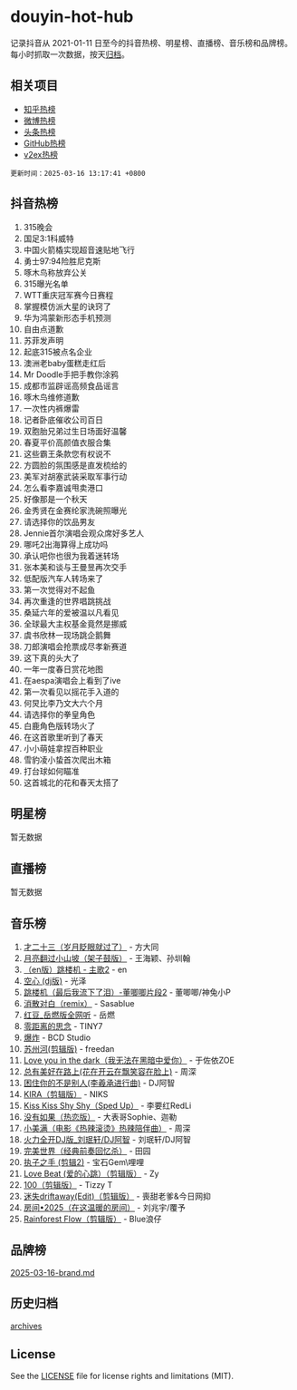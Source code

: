 # douyin-hot-hub

记录抖音从 2021-01-11 日至今的抖音热榜、明星榜、直播榜、音乐榜和品牌榜。每小时抓取一次数据，按天[归档](archives)。

## 相关项目

- [知乎热榜](https://github.com/lonnyzhang423/zhihu-hot-hub)
- [微博热榜](https://github.com/lonnyzhang423/weibo-hot-hub)
- [头条热榜](https://github.com/lonnyzhang423/toutiao-hot-hub)
- [GitHub热榜](https://github.com/lonnyzhang423/github-hot-hub)
- [v2ex热榜](https://github.com/lonnyzhang423/v2ex-hot-hub)


`更新时间：2025-03-16 13:17:41 +0800`

## 抖音热榜

1. 315晚会
1. 国足3:1科威特
1. 中国火箭橇实现超音速贴地飞行
1. 勇士97:94险胜尼克斯
1. 啄木鸟称放弃公关
1. 315曝光名单
1. WTT重庆冠军赛今日赛程
1. 掌握模仿派大星的诀窍了
1. 华为鸿蒙新形态手机预测
1. 自由点道歉
1. 苏菲发声明
1. 起底315被点名企业
1. 澳洲老baby蛋糕走红后
1. Mr Doodle手把手教你涂鸦
1. 成都市监辟谣高频食品谣言
1. 啄木鸟维修道歉
1. 一次性内裤爆雷
1. 记者卧底催收公司百日
1. 双胞胎兄弟过生日场面好温馨
1. 春夏平价高颜值衣服合集
1. 这些霸王条款您有权说不
1. 方圆脸的氛围感是直发梳给的
1. 美军对胡塞武装采取军事行动
1. 怎么看李嘉诚甩卖港口
1. 好像那是一个秋天
1. 金秀贤在金赛纶家洗碗照曝光
1. 请选择你的饮品男友
1. Jennie首尔演唱会观众席好多艺人
1. 哪吒2出海算得上成功吗
1. 承认吧你也很为我着迷转场
1. 张本美和谈与王曼昱再次交手
1. 低配版汽车人转场来了
1. 第一次觉得对不起鱼
1. 再次重逢的世界唱跳挑战
1. 桑延六年的爱被温以凡看见
1. 全球最大主权基金竟然是挪威
1. 虞书欣林一现场跳企鹅舞
1. 刀郎演唱会抢票成尽孝新赛道
1. 这下真的头大了
1. 一年一度春日赏花地图
1. 在aespa演唱会上看到了ive
1. 第一次看见以摇花手入道的
1. 何炅比李乃文大六个月
1. 请选择你的拳皇角色
1. 白鹿角色版转场火了
1. 在这首歌里听到了春天
1. 小小萌娃拿捏百种职业
1. 雪豹凌小蛰首次爬出木箱
1. 打台球如何瞄准
1. 这首城北的花和春天太搭了

## 明星榜

暂无数据

## 直播榜

暂无数据

## 音乐榜

1. [才二十三（岁月眨眼就过了）](https://sf5-hl-cdn-tos.douyinstatic.com/obj/tos-cn-ve-2774/oYAvkTrUXEBMWYUbL3nl8i01MJ5skiIZASC2H) - 方大同
1. [月亮翻过小山坡（架子鼓版）](https://sf5-hl-cdn-tos.douyinstatic.com/obj/tos-cn-ve-2774/oMNeN2LYSVP6MMtoAQFGfeQDeftQqYPEErIl8Y) - 王海颖、孙圳翰
1. [（en版）跳楼机 - 主歌2](https://sf5-hl-cdn-tos.douyinstatic.com/obj/tos-cn-ve-2774/oklN6GvgQ2L8DpPeaAGf1gPeyKzjXFwHIwoCZv) - en
1. [空心 (dj版)](https://sf3-cdn-tos.douyinstatic.com/obj/tos-cn-ve-2774/oAxarTOePLe0FCguULVVzdA4CIQCeD7GYniEyO) - 光泽
1. [跳楼机（最后我流下了泪）-董唧唧片段2](https://sf3-cdn-tos.douyinstatic.com/obj/tos-cn-ve-2774/okQeFPBaYCgX7AzhhRYFbFEDeBDI3iJ5Tfy77g) - 董唧唧/神兔小P
1. [消散对白（remix）](https://sf3-cdn-tos.douyinstatic.com/obj/tos-cn-ve-2774/oc7D3CPxDaPMrCCMAjgKz8QAWaFzeAg1eMfPIg) - Sasablue
1. [红豆_岳燃版全网听](https://sf3-cdn-tos.douyinstatic.com/obj/tos-cn-ve-2774/oYIn9Yu3ZcHt0YUd3iSAAF46W2phivrIBF6iM) - 岳燃
1. [零距离的思念](https://sf6-cdn-tos.douyinstatic.com/obj/tos-cn-ve-2774/oYFeRLgJFAUz8GFeY6jDTjtBf2IajPtgAgCGQo) - TINY7
1. [爆炸](https://sf5-hl-cdn-tos.douyinstatic.com/obj/tos-cn-ve-2774/305dc842daa44f0a8641a1005d02d6a7) - BCD Studio
1. [苏州河(剪辑版)](https://sf3-cdn-tos.douyinstatic.com/obj/tos-cn-ve-2774/owtOP9IgQSCFTEAAz9Zf23fF5BDKBByMqIHlpc) - freedan
1. [Love you in the dark（我无法在黑暗中爱你）](https://sf3-cdn-tos.douyinstatic.com/obj/tos-cn-ve-2774/oMvjwIiZQri56ZGBx2WIIAZPQ1CLB8giEMwAi) - 于佐依ZOE
1. [总有美好在路上(花在开云在飘笑容在脸上)](https://sf3-cdn-tos.douyinstatic.com/obj/tos-cn-ve-2774/oU5u7NwtfBIvaNhoQBszOvAlRiAoiWAVVyBMq4) - 周深
1. [困住你的不是别人(李羲承进行曲)](https://sf3-cdn-tos.douyinstatic.com/obj/tos-cn-ve-2774/okWrrVL1iQGZbfHVeCPAe7IaerYfM2jEQi5mNI) - DJ阿智
1. [KIRA（剪辑版）](https://sf3-cdn-tos.douyinstatic.com/obj/tos-cn-ve-2774/o0Bq3TvdHqOfzihWrHyABMociuMA3Inwsbx9Wi) - NIKS
1. [Kiss Kiss Shy Shy（Sped Up）](https://sf3-cdn-tos.douyinstatic.com/obj/tos-cn-ve-2774/oYpXDAeGgQK0zfPaji7iKUixpCXFGILeLGmvYA) - 李要红RedLi
1. [没有如果（热恋版）](https://sf3-cdn-tos.douyinstatic.com/obj/tos-cn-ve-2774/o4iETqbxIThtCXlBeV0DfAhZsbCFGhagYupnMx) - 大表哥Sophie、迦勒
1. [小美满（电影《热辣滚烫》热辣陪伴曲）](https://sf5-hl-cdn-tos.douyinstatic.com/obj/tos-cn-ve-2774/o0GAn2lSgfZIDUgtevCGDQYnFg4CwnrBaxbTZL) - 周深
1. [火力全开DJ版_刘珉轩/DJ阿智](https://sf5-hl-cdn-tos.douyinstatic.com/obj/tos-cn-ve-2774/oYvOMMeIHAfueP8AsYK3MPV4beQrLWrZGXV3vf) - 刘珉轩/DJ阿智
1. [完美世界（经典前奏回忆杀）](https://sf3-cdn-tos.douyinstatic.com/obj/tos-cn-ve-2774/oQdfraAf8KQgBAzqKMmdZBFWwQGAW1Cjf4mYHf) - 田园
1. [执子之手 (剪辑2)](https://sf3-cdn-tos.douyinstatic.com/obj/tos-cn-ve-2774/oUoZLQjCc31XzqsBnBQUNgeKtYPBcgbFDwtfcu) - 宝石Gem\哩哩
1. [Love Beat  (爱的心跳）（剪辑版）](https://sf3-cdn-tos.douyinstatic.com/obj/tos-cn-ve-2774/oUlARwvEINIisZ9nCnKMZiYFGfCCYLtDADDBge) - Zy
1. [100（剪辑版）](https://sf5-hl-cdn-tos.douyinstatic.com/obj/tos-cn-ve-2774/oMYwtGyenWApgFhmBjFEgLDatpCZXz7MIGfBCs) - Tizzy T
1. [迷失driftaway(Edit)（剪辑版）](https://sf3-cdn-tos.douyinstatic.com/obj/tos-cn-ve-2774/ogaa1xGNeFO6FCaMgO8PzzAceEI4fBLDMi15H3) - 喪甜老爹&今日网抑
1. [房间•2025（在这温暖的房间）](https://sf3-cdn-tos.douyinstatic.com/obj/tos-cn-ve-2774/oMzJcnT8BgIetASeBfwfEeBQVNfACiCifhfZP7g) - 刘兆宇/覆予
1. [Rainforest Flow（剪辑版）](https://sf3-cdn-tos.douyinstatic.com/obj/tos-cn-ve-2774/o82ZpjE8IjV4PcDft5nvUtgQDfCyFAMO7BbniY) - Blue浪仔

## 品牌榜

[2025-03-16-brand.md](archives/2025-03-16-brand.md)

## 历史归档

[archives](archives)

## License

See the [LICENSE](LICENSE) file for license rights and limitations (MIT).
